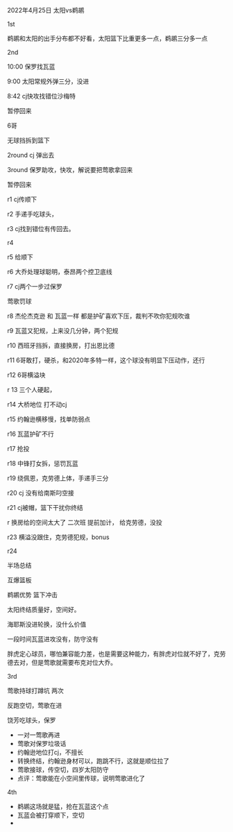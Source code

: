 2022年4月25日 太阳vs鹈鹕

1st

鹈鹕和太阳的出手分布都不好看，太阳篮下比重更多一点，鹈鹕三分多一点

2nd

10:00 保罗找瓦蓝

9:00 太阳常规外弹三分，没进

8:42	cj快攻找错位沙梅特

暂停回来

6哥

无球挡拆到篮下

2round cj 弹出去

3round 保罗助攻，快攻，解说要把莺歌拿回来

暂停回来

r1 cj传顺下

r2 手递手吃球头，

r3 cj找到错位有传回去。

r4 

r5 给顺下

r6 大乔处理球聪明，泰昂两个控卫底线

r7 cj两个一步过保罗

莺歌罚球

r8 杰伦杰克逊 和 瓦蓝一样 都是护矿喜欢下压，裁判不吹你犯规吹谁

r9 瓦蓝又犯规，上来没几分钟，两个犯规

r10 西班牙挡拆，直接换房，打出恩比德

r11 6哥敢打，硬杀，和2020年多特一样，这个球没有明显下压动作，还行

r12 6哥横溢块

r 13 三个人硬起，

r14 大桥地位 打不动cj

r15 约翰逊横移慢，找单防弱点

r16 瓦蓝护矿不行

r17 抢投

r18 中锋打女拆，惩罚瓦蓝

r19 绕佩恩，克劳德上体，手递手三分

r20 cj 没有给南斯叼空接

r21 cj被帽，篮下干扰你终结

r 换房给的空间太大了 二次班 提前加计， 给克劳德，没投

r23 横溢没跟住，克劳德犯规，bonus

r24 

半场总结

互爆篮板

鹈鹕优势 篮下冲击 

太阳终结质量好，空间好。

海耶斯没进轮换，没什么价值

一段时间瓦蓝进攻没有，防守没有

胖虎定心球员，哪怕兼容能力差，也是需要这种能力，有胖虎对位就不好了，克劳德去对，但是莺歌就需要布克对位大乔。



3rd

莺歌持球打蹲坑 两次

反跑空切，莺歌在进

饶芳吃球头，保罗

* 一对一莺歌再进
* 莺歌对保罗垃圾话
* 约翰逊地位打cj，不擅长
* 转换终结，约翰逊身材可以，跑跳不行，这就是顺位拉了
* 莺歌接球，传空切，四岁太阳防守
* 点评：莺歌能在小空间里传球，说明莺歌进化了



4th

* 鹈鹕这场就是猛，抢在瓦蓝这个点
* 瓦蓝会被打穿顺下，空切
* 